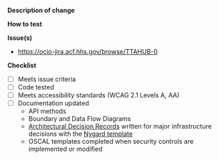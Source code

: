**Description of change**


**How to test**


**Issue(s)**
* https://ocio-jira.acf.hhs.gov/browse/TTAHUB-0

**Checklist**
<!-- Add details to each completed item -->
- [ ] Meets issue criteria
- [ ] Code tested
- [ ] Meets accessibility standards (WCAG 2.1 Levels A, AA)
- [ ] Documentation updated
    - API methods
    - Boundary and Data Flow Diagrams
    - [Architectural Decision Records](https://adr.github.io/) written for major infrastructure decisions with the [Nygard template](https://github.com/joelparkerhenderson/architecture_decision_record/blob/master/adr_template_by_michael_nygard.md)
    - OSCAL templates completed when security controls are implemented or modified
